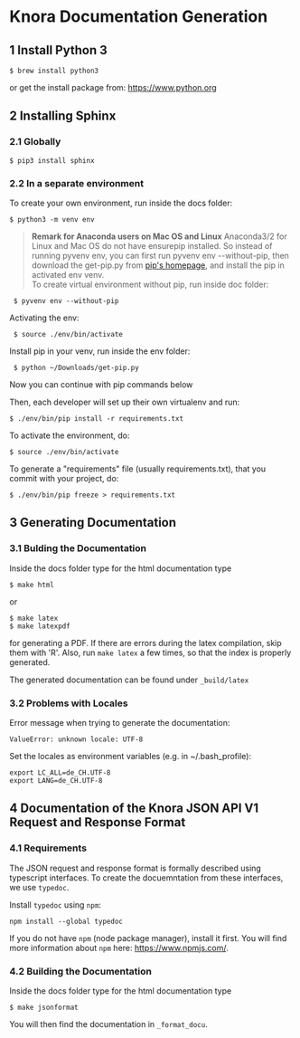 # Knora Documentation Generation #

## 1 Install Python 3 ##

```
$ brew install python3
```

or get the install package from: https://www.python.org


## 2 Installing Sphinx ##

### 2.1 Globally ###

```
$ pip3 install sphinx
```

### 2.2 In a separate environment ###
To create your own environment, run inside the docs folder:

```
$ python3 -m venv env
```
>**Remark for Anaconda users on Mac OS and Linux**
Anaconda3/2 for Linux and Mac OS do not have ensurepip installed.
So instead of running pyvenv env, you can first run pyvenv env --without-pip, then download the get-pip.py from [pip's homepage](https://pip.pypa.io/en/stable/installing/#installing-with-get-pip-py), and install the pip in activated env venv.   
To create virtual environment without pip, run inside  doc folder:
   ```
    $ pyvenv env --without-pip
   ```
Activating the env:
   ```
    $ source ./env/bin/activate
   ```
Install pip in your venv, run inside the env folder:
   ```
    $ python ~/Downloads/get-pip.py
   ```
Now you can continue with pip commands below   

Then, each developer will set up their own virtualenv and run:

```
$ ./env/bin/pip install -r requirements.txt
```

To activate the environment, do:

```
$ source ./env/bin/activate
```

To generate a "requirements" file (usually requirements.txt), that you commit with your project, do:

```
$ ./env/bin/pip freeze > requirements.txt
```

## 3 Generating Documentation ##

### 3.1 Bulding the Documentation ###

Inside the docs folder type for the html documentation type

```
$ make html
```

or

```
$ make latex
$ make latexpdf
```

for generating a PDF. If there are errors during the latex compilation, skip them with 'R'. Also, run ```make latex``` a
few times, so that the index is properly generated.

The generated documentation can be found under  ```_build/latex```

### 3.2 Problems with Locales ###

Error message when trying to generate the documentation:

```
ValueError: unknown locale: UTF-8
```

Set the locales as environment variables (e.g. in ~/.bash_profile):

```
export LC_ALL=de_CH.UTF-8
export LANG=de_CH.UTF-8
```

## 4 Documentation of the Knora JSON API V1 Request and Response Format

### 4.1 Requirements

The JSON request and response format is formally described using typescript interfaces. To create the docuemntation from these interfaces, we use `typedoc`.

Install `typedoc` using `npm`:

```
npm install --global typedoc    
```

If you do not have `npm` (node package manager), install it first. You will find more information about `npm` here: <https://www.npmjs.com/>.

### 4.2 Building the Documentation

Inside the docs folder type for the html documentation type

```
$ make jsonformat
```

You will then find the documentation in `_format_docu`.
